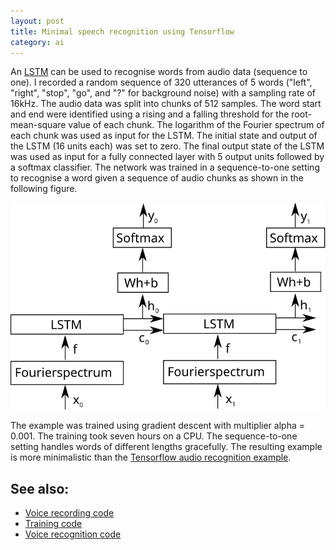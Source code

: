 ```yaml
---
layout: post
title: Minimal speech recognition using Tensorflow
category: ai
---
```


An [LSTM][1] can be used to recognise words from audio data (sequence to one).
I recorded a random sequence of 320 utterances of 5 words ("left", "right", "stop", "go", and "?" for background noise) with a sampling rate of 16kHz.
The audio data was split into chunks of 512 samples.
The word start and end were identified using a rising and a falling threshold for the root-mean-square value of each chunk.
The logarithm of the Fourier spectrum of each chunk was used as input for the LSTM.
The initial state and output of the LSTM (16 units each) was set to zero.
The final output state of the LSTM was used as input for a fully connected layer with 5 output units followed by a softmax classifier.
The network was trained in a sequence-to-one setting to recognise a word given a sequence of audio chunks as shown in the following figure.

![Speech recognition](/pics/speech.svg)

The example was trained using gradient descent with multiplier alpha = 0.001.
The training took seven hours on a CPU.
The sequence-to-one setting handles words of different lengths gracefully.
The resulting example is more minimalistic than the [Tensorflow audio recognition example][2].

## See also:
* [Voice recording code](https://github.com/wedesoft/aiscm/blob/master/tests/integration/voice-record.scm)
* [Training code](https://github.com/wedesoft/aiscm/blob/master/tests/integration/voice-train.scm)
* [Voice recognition code](https://github.com/wedesoft/aiscm/blob/master/tests/integration/voice-run.scm)

[1]: https://en.wikipedia.org/wiki/Long_short-term_memory
[2]: https://www.tensorflow.org/tutorials/sequences/audio_recognition
